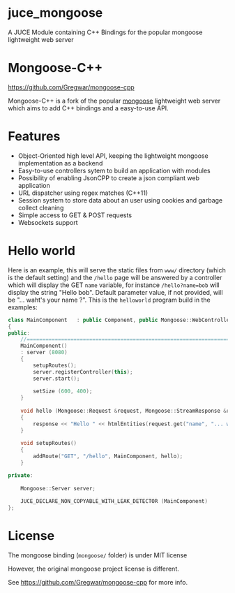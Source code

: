 # juce_mongoose
A JUCE Module containing C++ Bindings for the popular mongoose lightweight web server

# Mongoose-C++

https://github.com/Gregwar/mongoose-cpp

Mongoose-C++ is a fork of the popular [mongoose](https://github.com/valenok/mongoose)
lightweight web server which aims to add C++ bindings and a easy-to-use 
API.

# Features

- Object-Oriented high level API, keeping the lightweight mongoose implementation
  as a backend
- Easy-to-use controllers sytem to build an application with modules
- Possibility of enabling JsonCPP to create a json compliant web application
- URL dispatcher using regex matches (C++11)
- Session system to store data about an user using cookies and garbage collect cleaning
- Simple access to GET & POST requests
- Websockets support

# Hello world

Here is an example, this will serve the static files from `www/` directory (which
is the default setting) and the `/hello` page will be answered by a controller which
will display the GET `name` variable, for instance `/hello?name=bob` will display
the string "Hello bob". Default parameter value, if not provided, will be
"... waht's your name ?". This is the `helloworld` program build in the examples:

```c++
class MainComponent   : public Component, public Mongoose::WebController
{
public:
    //==============================================================================
    MainComponent()
    : server (8080)
    {
        setupRoutes();
        server.registerController(this);
        server.start();
        
        setSize (600, 400);
    }
    
    void hello (Mongoose::Request &request, Mongoose::StreamResponse &response)
    {
        response << "Hello " << htmlEntities(request.get("name", "... what's your name ?")) << std::endl;
    }
    
    void setupRoutes()
    {
        addRoute("GET", "/hello", MainComponent, hello);
    }

private:
    
    Mongoose::Server server;
    
    JUCE_DECLARE_NON_COPYABLE_WITH_LEAK_DETECTOR (MainComponent)
};
```

# License

The mongoose binding (`mongoose/` folder) is under MIT license

However, the original mongoose project license is different.

See https://github.com/Gregwar/mongoose-cpp for more info.
